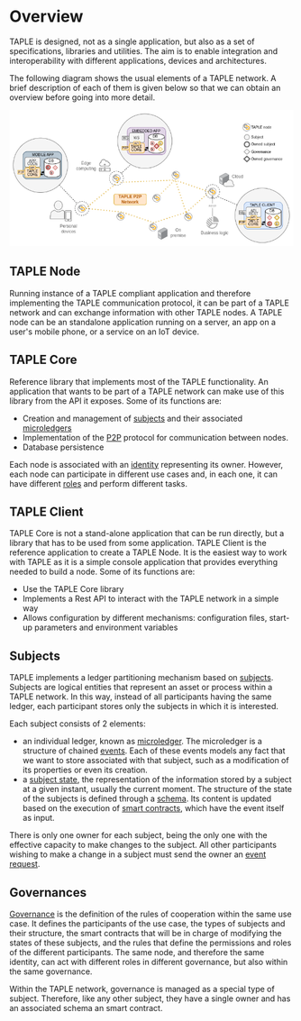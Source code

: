 # Overview
TAPLE is designed, not as a single application, but also as a set of specifications, libraries and utilities. The aim is to enable integration and interoperability with different applications, devices and architectures. 

The following diagram shows the usual elements of a TAPLE network. A brief description of each of them is given below so that we can obtain an overview before going into more detail.

![Net overview](../img/net-overview.png)

## TAPLE Node
Running instance of a TAPLE compliant application and therefore implementing the TAPLE communication protocol, it can be part of a TAPLE network and can exchange information with other TAPLE nodes. A TAPLE node can be an standalone application running on a server, an app on a user's mobile phone, or a service on an IoT device.

## TAPLE Core
Reference library that implements most of the TAPLE functionality. An application that wants to be part of a TAPLE network can make use of this library from the API it exposes. Some of its functions are:
- Creation and management of [subjects](./subjects.md) and their associated [microledgers](./subjects.md#microledger) 
- Implementation of the [P2P](./glossary.md#p2p) protocol for communication between nodes.
- Database persistence

Each node is associated with an [identity](./identity.md) representing its owner. However, each node can participate in different use cases and, in each one, it can have different [roles](./roles.md) and perform different tasks. 

## TAPLE Client
TAPLE Core is not a stand-alone application that can be run directly, but a library that has to be used from some application. TAPLE Client is the reference application to create a TAPLE Node. It is the easiest way to work with TAPLE as it is a simple console application that provides everything needed to build a node. Some of its functions are:
- Use the TAPLE Core library
- Implements a Rest API to interact with the TAPLE network in a simple way
- Allows configuration by different mechanisms: configuration files, start-up parameters and environment variables

## Subjects
TAPLE implements a ledger partitioning mechanism based on [subjects](./subjects.md). Subjects are logical entities that represent an asset or process within a TAPLE network. In this way, instead of all participants having the same ledger, each participant stores only the subjects in which it is interested. 

Each subject consists of 2 elements: 
- an individual ledger, known as [microledger](./subjects.md#microledger). The microledger is a structure of chained [events](./events.md). Each of these events models any fact that we want to store associated with that subject, such as a modification of its properties or even its creation. 
- a [subject state](./subjects.md#subject-state), the representation of the information stored by a subject at a given instant, usually the current moment. The structure of the state of the subjects is defined through a [schema](./schemas.md). Its content is updated based on the execution of [smart contracts](./smart-contracts.md), which have the event itself as input. 

There is only one owner for each subject, being the only one with the effective capacity to make changes to the subject. All other participants wishing to make a change in a subject must send the owner an [event request](./events.md#event-life-cycle). 

## Governances
[Governance](./governance.md) is the definition of the rules of cooperation within the same use case. It defines the participants of the use case, the types of subjects and their structure, the smart contracts that will be in charge of modifying the states of these subjects, and the rules that define the permissions and roles of the different participants. The same node, and therefore the same identity, can act with different roles in different governance, but also within the same governance.

Within the TAPLE network, governance is managed as a special type of subject. Therefore, like any other subject, they have a single owner and has an associated schema an smart contract.
